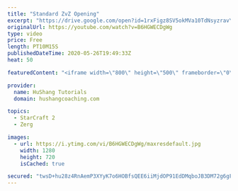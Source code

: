 ```yaml
---
title: "Standard ZvZ Opening"
excerpt: "https://drive.google.com/open?id=1rxFigz8SV5okMVa10TdNsyzravYgkTjE  Interested in lessons? Email Devon directly at hushangtutorials@outlook.com ------------------------------------------------------------------------------------------------------- Want to support HuShang Tutorials directly? Patreon is"
originalUrl: https://youtube.com/watch?v=B6HGWECDgWg
type: video
price: Free
length: PT10M15S
publishedDateTime: 2020-05-26T19:49:33Z
heat: 50

featuredContent: "<iframe width=\"800\" height=\"500\" frameborder=\"0\" src=\"https://www.youtube.com/embed/B6HGWECDgWg\" allow=\"accelerometer; autoplay; encrypted-media; gyroscope; picture-in-picture\" allowfullscreen></iframe>"

provider:
  name: HuShang Tutorials
  domain: hushangcoaching.com

topics:
  - StarCraft 2
  - Zerg

images:
  - url: https://i.ytimg.com/vi/B6HGWECDgWg/maxresdefault.jpg
    width: 1280
    height: 720
    isCached: true

secured: "twsD+hu28z4RnAemP3XYyK7o6HOBfsQEE6iiMjdOP91EdDMqboJB3DM72g6gFQ0DLdsMUdPSKDRSOEEtamMT9UfAqAX+yFhV1U1KepvSzUHss/4rPdw5Lh8OgFobNJspxFmVGtf8wauQ4fYl55TLNUylfA7STTs6BB8KLN++WvggjNOhNNg5wqR3qewI+6M3xBIoHS5HNjnv5bcsr/Y6No+KVb+QFQxXRl7ZiTSq+C7iZn3VBO/6Lw7KYfA2O+Yz+NoX0iqvR9u85ASI5a9qyv6tYS1AkQdTvL3Z9LhMQv3jBV3ffqVlVuGxZafjrX4+G6lJjaxyuM5rPhkYvlhgyhjhM1YFadscgTJlT8aJ5CCYu5vv5isnZK9iPVj3y981VCxWHu+eGgKGQ8ZQfHCcoHVRnp/r6wRDGkhL2MXaklQ=;izHoleMyKNDJWCHd8xQ+rw=="
---
```


